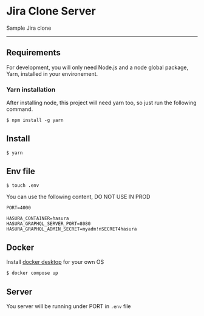 # Jira Clone Server

Sample Jira clone

---

## Requirements

For development, you will only need Node.js and a node global package, Yarn, installed in your environement.

### Yarn installation

After installing node, this project will need yarn too, so just run the following command.

    $ npm install -g yarn

## Install

    $ yarn

## Env file

    $ touch .env

You can use the following content, DO NOT USE IN PROD

```
PORT=4000

HASURA_CONTAINER=hasura
HASURA_GRAPHQL_SERVER_PORT=8080
HASURA_GRAPHQL_ADMIN_SECRET=myadm!nSECRET4hasura
```

## Docker

Install [docker desktop](https://www.docker.com/products/docker-desktop/) for your own OS

    $ docker compose up

## Server

You server will be running under PORT in `.env` file